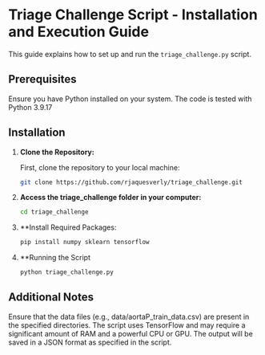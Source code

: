 # Triage Challenge Script - Installation and Execution Guide

This guide explains how to set up and run the `triage_challenge.py` script.

## Prerequisites

Ensure you have Python installed on your system. The code is tested with Python 3.9.17

## Installation

1. **Clone the Repository:**

   First, clone the repository to your local machine:
   
   ```bash
   git clone https://github.com/rjaquesverly/triage_challenge.git
   ```

2. **Access the triage_challenge folder in your computer:**

   ```bash
   cd triage_challenge
   ```

3. **Install Required Packages:

   ```bash
   pip install numpy sklearn tensorflow
   ```
4. **Running the Script
   ```bash
   python triage_challenge.py
   ```
## Additional Notes
Ensure that the data files (e.g., data/aortaP_train_data.csv) are present in the specified directories.
The script uses TensorFlow and may require a significant amount of RAM and a powerful CPU or GPU.
The output will be saved in a JSON format as specified in the script.

